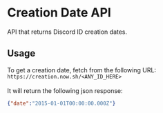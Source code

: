 # Creation Date API
API that returns Discord ID creation dates.

## Usage
To get a creation date, fetch from the following URL:<br>
`https://creation.now.sh/<ANY_ID_HERE>`
<br><br>
It will return the following json response:<br>
```json
{"date":"2015-01-01T00:00:00.000Z"}
```
